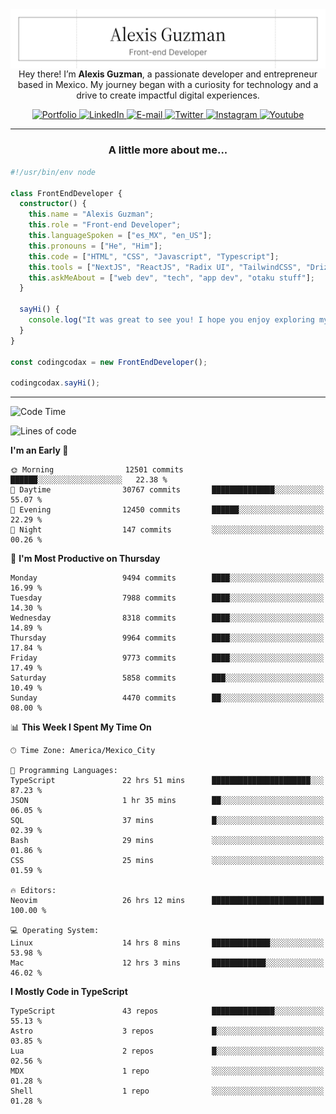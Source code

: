 <img align='right' src="./Banner.png" width="" />
<p align='center'>Hey there! I’m <strong>Alexis Guzman</strong>, a passionate developer and entrepreneur based in Mexico. My journey began with a curiosity for technology and a drive to create impactful digital experiences.</p>

<div align='center'>
  <a href='https://www.codingcodax.dev' target='_blank'>
    <img alt='Portfolio' src='https://img.shields.io/badge/Portfolio-black?logo=vercel&style=flat-square'>
  </a>
  <a href='https://linkedin.com/in/codingcodax' target='_blank'>
    <img alt='LinkedIn' src='https://img.shields.io/badge/LinkedIn-black?logo=LinkedIn&style=flat-square'>
  </a>
  <a href='mailto:hello@codingcodax.com' target='_blank'>
    <img alt='E-mail' src='https://img.shields.io/badge/Email-black?logo=Gmail&style=flat-square'>
  </a>
  <a href='https://x.com/codingcodax' target='_blank'>
    <img alt='Twitter' src='https://img.shields.io/badge/X-black?logo=X&style=flat-square'>
  </a>
  <a href='https://www.instagram.com/codingcodax' target='_blank'>
    <img alt='Instagram' src='https://img.shields.io/badge/Instagram-black?logo=Instagram&style=flat-square'>
  </a>
  <a href='https://www.youtube.com/@codingcodax' target='_blank'>
    <img alt='Youtube' src='https://img.shields.io/badge/YouTube-black?logo=Youtube&style=flat-square'>
  </a>
</div>


---

<h3 align='center'>A little more about me...</h3>

```typescript
#!/usr/bin/env node

class FrontEndDeveloper {
  constructor() {
    this.name = "Alexis Guzman";
    this.role = "Front-end Developer";
    this.languageSpoken = ["es_MX", "en_US"];
    this.pronouns = ["He", "Him"];
    this.code = ["HTML", "CSS", "Javascript", "Typescript"];
    this.tools = ["NextJS", "ReactJS", "Radix UI", "TailwindCSS", "Drizzle", "tRPC"];
    this.askMeAbout = ["web dev", "tech", "app dev", "otaku stuff"];
  }

  sayHi() {
    console.log("It was great to see you! I hope you enjoy exploring my work.");
  }
}

const codingcodax = new FrontEndDeveloper();

codingcodax.sayHi();
```

---

<!--START_SECTION:waka-->
![Code Time](http://img.shields.io/badge/Code%20Time-4%2C032%20hrs%208%20mins-blue)

![Lines of code](https://img.shields.io/badge/From%20Hello%20World%20I%27ve%20Written-10.0%20million%20lines%20of%20code-blue)

**I'm an Early 🐤** 

```text
🌞 Morning                12501 commits       ██████░░░░░░░░░░░░░░░░░░░   22.38 % 
🌆 Daytime                30767 commits       ██████████████░░░░░░░░░░░   55.07 % 
🌃 Evening                12450 commits       ██████░░░░░░░░░░░░░░░░░░░   22.29 % 
🌙 Night                  147 commits         ░░░░░░░░░░░░░░░░░░░░░░░░░   00.26 % 
```
📅 **I'm Most Productive on Thursday** 

```text
Monday                   9494 commits        ████░░░░░░░░░░░░░░░░░░░░░   16.99 % 
Tuesday                  7988 commits        ████░░░░░░░░░░░░░░░░░░░░░   14.30 % 
Wednesday                8318 commits        ████░░░░░░░░░░░░░░░░░░░░░   14.89 % 
Thursday                 9964 commits        ████░░░░░░░░░░░░░░░░░░░░░   17.84 % 
Friday                   9773 commits        ████░░░░░░░░░░░░░░░░░░░░░   17.49 % 
Saturday                 5858 commits        ███░░░░░░░░░░░░░░░░░░░░░░   10.49 % 
Sunday                   4470 commits        ██░░░░░░░░░░░░░░░░░░░░░░░   08.00 % 
```


📊 **This Week I Spent My Time On** 

```text
🕑︎ Time Zone: America/Mexico_City

💬 Programming Languages: 
TypeScript               22 hrs 51 mins      ██████████████████████░░░   87.23 % 
JSON                     1 hr 35 mins        ██░░░░░░░░░░░░░░░░░░░░░░░   06.05 % 
SQL                      37 mins             █░░░░░░░░░░░░░░░░░░░░░░░░   02.39 % 
Bash                     29 mins             ░░░░░░░░░░░░░░░░░░░░░░░░░   01.86 % 
CSS                      25 mins             ░░░░░░░░░░░░░░░░░░░░░░░░░   01.59 % 

🔥 Editors: 
Neovim                   26 hrs 12 mins      █████████████████████████   100.00 % 

💻 Operating System: 
Linux                    14 hrs 8 mins       █████████████░░░░░░░░░░░░   53.98 % 
Mac                      12 hrs 3 mins       ████████████░░░░░░░░░░░░░   46.02 % 
```

**I Mostly Code in TypeScript** 

```text
TypeScript               43 repos            ██████████████░░░░░░░░░░░   55.13 % 
Astro                    3 repos             █░░░░░░░░░░░░░░░░░░░░░░░░   03.85 % 
Lua                      2 repos             █░░░░░░░░░░░░░░░░░░░░░░░░   02.56 % 
MDX                      1 repo              ░░░░░░░░░░░░░░░░░░░░░░░░░   01.28 % 
Shell                    1 repo              ░░░░░░░░░░░░░░░░░░░░░░░░░   01.28 % 
```




<!--END_SECTION:waka-->
